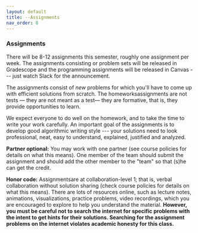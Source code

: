 ```yaml
---
layout: default 
title: --Assignments 
nav_order: 8
---
```



### Assignments 


There will be 8-12 assignments this semester, roughly one assignment
per week. The assignments consisting or problem sets will be released
in Gradescope and the programming assignments will be released in
Canvas --- just watch Slack for the announcement.

The assignments consist of _new_ problems for which you'll have to
come up with efficient solutions from scratch. The
homeworksassignments are not tests — they are not meant as a test—
they are formative, that is, they provide opportunities to learn.

We expect everyone to do well on the homework, and to take the time to
write your work carefully. An important goal of the
assignments is to develop good algorithmic writing style --- your
solutions need to look professional, neat, easy to understand,
explained, justified and analyzed.


__Partner optional:__  You may work with one partner (see course policies for details on what this means).   One member of the team should submit the assignment and should  add the other member to the "team" so that (s)he  can get the credit. 

__Honor code:__ Assignmentsare at collaboration-level 1; that is, verbal collaboration without solution sharing (check course policies for details on what this means).  There are lots of resources online, such as lecture notes, animations, visualizations, practice problems, video recordings, which you are encouraged to explore to help you understand the material. __However, you must be careful not to search the internet for specific problems with the intent to get hints for their solutions. Searching for the assignment problems on the internet violates academic honesty for this class.__


